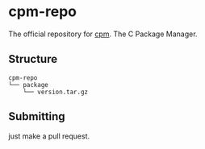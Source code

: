 # cpm-repo

The official repository for [cpm](https://github.com/neoapps-dev/cpm). The C Package Manager.

## Structure

```
cpm-repo
└── package
    └── version.tar.gz
```

## Submitting

just make a pull request.
